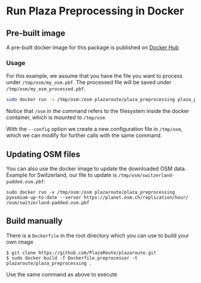 
# Run Plaza Preprocessing in Docker

## Pre-built image

A pre-built docker image for this package is published on [Docker Hub](https://hub.docker.com/r/plazaroute/plaza_preprocessing)

### Usage
For this example, we assume that you have the file you want to process under `/tmp/osm/my_osm.pbf`. The processed file will be saved under `/tmp/osm/my_osm_processed.pbf`.

``` bash
sudo docker run -v /tmp/osm:/osm plazaroute/plaza_preprocessing plaza_preprocessing /osm/my_osm.pbf /osm/my_osm_processed.pbf --config /osm/preprocessing_config.yml
```

Notice that `/osm` in the command refers to the filesystem inside the docker container, which is mounted to `/tmp/osm`

With the `--config` option we create a new configuration file in `/tmp/osm`, which we can modify for further calls with the same command.

## Updating OSM files

You can also use the docker image to update the downloaded OSM data. Example for Switzerland, our file to update is `/tmp/osm/switzerland-padded.osm.pbf`:

```
sudo docker run -v /tmp/osm:/osm plazaroute/plaza_preprocessing pyosmium-up-to-date --server https://planet.osm.ch/replication/hour/ /osm/switzerland-padded.osm.pbf
```

## Build manually

There is a `Dockerfile` in the root directory which you can use to build your own image

```
$ git clone https://github.com/PlazaRoute/plazaroute.git
$ sudo docker build -f Dockerfile.preprocessor -t plazaroute/plaza_preprocessing .
```

Use the same command as above to execute